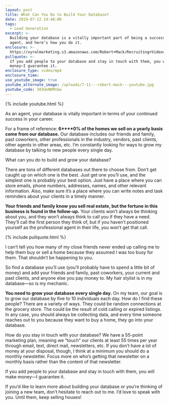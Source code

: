 ```yaml
---
layout: post
title: What Can You Do to Build Your Database?
date: 2019-07-12 14:48:00
tags:
  - Lead Generation
excerpt: >-
  Building your database is a vitally important part of being a successful
  agent, and here’s how you do it.
enclosure: >-
  https://vyralmarketing.s3.amazonaws.com/Robert+Mack/Recruiting+Videos/What+Can+You+Do+to+Build+Your+Database_.mp4
pullquote: >-
  If you add people to your database and stay in touch with them, you will make
  money—I guarantee it.
enclosure_type: video/mp4
enclosure_time:
use_youtube_image: true
youtube_alternate_image: /uploads/7-11---robert-mack---youtube.jpg
youtube_code: 383UeNKMnGw
---
```


{% include youtube.html %}

As an agent, your database is vitally important in terms of your continued success in your career.&nbsp;

For a frame of reference: **6****0% of the homes we sell on a yearly basis come from our database.** Our database includes our friends and family, past coworkers, other professionals in the industry, vendors, past clients, other agents in other areas, etc. I’m constantly looking for ways to grow my database by talking to new people every single day.&nbsp;

What can you do to build and grow your database?

There are tons of different databases out there to choose from. Don’t get caught up on which one is the best. Just get one you’ll use, and the simplest one is probably your best option. Just have a place where you can store emails, phone numbers, addresses, names, and other relevant information. Also, make sure it’s a place where you can write notes and task reminders about your clients in a timely manner.&nbsp;

**Your friends and family know you sell real estate, but the fortune in this business is found in the follow-up.** Your clients won’t always be thinking about you, and they won’t always think to call you if they have a need. They’ll call the first person they think of, but if you haven’t positioned yourself as the professional agent in their life, you won’t get that call.

{% include pullquote.html %}

I can’t tell you how many of my close friends never ended up calling me to help them buy or sell a home because they assumed I was too busy for them. That shouldn’t be happening to you.&nbsp;

So find a database you’ll use (you’ll probably have to spend a little bit of money) and add your friends and family, past coworkers, your current and past clients, and anyone else you pay money to. My hair stylist is in my database—so is my mechanic.

**You need to grow your database every single day.** On my team, our goal is to grow our database by five to 10 individuals each day. How do I find these people? There are a variety of ways. They could be random connections at the grocery store. The could be the result of cold calling or expired listings. In any case, you should always be collecting data, and every time someone reaches out to you because they want to buy a home, they go into your database.&nbsp;

How do you stay in touch with your database? We have a 55-point marketing plan, meaning we “touch” our clients at least 55 times per year through email, text, direct mail, newsletters, etc. If you don’t have a lot of money at your disposal, though, I think at a minimum you should do a monthly newsletter. Focus more on who’s getting that newsletter on a monthly basis rather than the content of that newsletter.&nbsp;

If you add people to your database and stay in touch with them, you will make money—I guarantee it.&nbsp;

If you’d like to learn more about building your database or you’re thinking of joining a new team, don’t hesitate to reach out to me. I’d love to speak with you. Until them, keep selling houses\!&nbsp;
